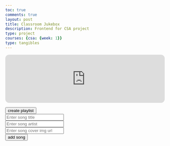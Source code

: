 ```yaml
---
toc: true
comments: true
layout: post
title: Classroom Jukebox
description: Frontend for CSA project
type: project
courses: {csa: {week: 1}}
type: tangibles
---
```

<link rel="stylesheet" href="{{site.baseurl}}/assets/classroom_jukebox/styles.css">
<script src="{{ site.baseurl }}/assets/classroom_jukebox/script.js"></script>

<div class="main">
    <div class="player">
        <div class="songMetaData" id="songMetaData">
        <iframe style="border-radius:12px" src="https://open.spotify.com/embed/track/5EWPGh7jbTNO2wakv8LjUI?utm_source=generator" width="100%" height="152" frameBorder="0" allowfullscreen="" allow="autoplay; clipboard-write; encrypted-media; fullscreen; picture-in-picture" loading="lazy"></iframe>
        </div>
        <div class="mediaControls">
            <div class="buttons">
            </div>
            <div class="scrubber">
            </div>
            <div class="search">
            </div>
        </div>
    </div>
    <div id="playlistDiv" class="playlist">
    </div>
</div>

<button onclick="createPlaylist()">create playlist</button>
<br>
<input id="titleInput" placeholder="Enter song title">
<br>
<input id="artistInput" placeholder="Enter song artist">
<br>
<input id="coverInput" placeholder="Enter song cover img url">
<br>
<button onclick="addSong()">add song</button>

